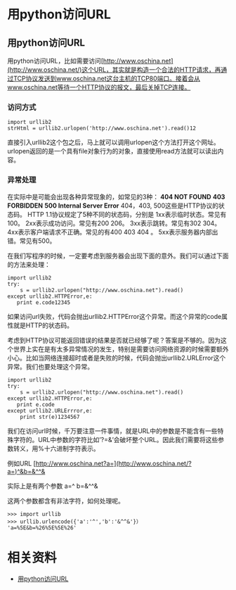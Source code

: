 # 用python访问URL



## 用python访问URL

用python访问URL，比如需要访问[http://www.oschina.net](http://www.oschina.net/)这个URL，其实就是构造一个合法的HTTP请求，再通过TCP协议发送到www.oschina.net这台主机的TCP80端口。接着会从www.oschina.net等待一个HTTP协议的报文，最后关掉TCP连接。

### 访问方式

```
import urllib2
strHtml = urllib2.urlopen('http://www.oschina.net').read()12
```

直接引入urllib2这个包之后，马上就可以调用urlopen这个方法打开这个网址。urlopen返回的是一个具有file对象行为的对象，直接使用read方法就可以读出内容。

### 异常处理

在实际中是可能会出现各种异常现象的，如常见的3种：
**404 NOT FOUND**
**403 FORBIDDEN**
**500 Internal Server Error**
404，403, 500这些是HTTP协议的状态码。 HTTP 1.1协议规定了5种不同的状态码，分别是
1xx表示临时状态。常见有100。
2xx表示成功访问。常见有200 206。
3xx表示跳转。常见有302 304。
4xx表示客户端请求不正确。常见的有400 403 404 。
5xx表示服务器内部出错。常见有500。

在我们写程序的时候，一定要考虑到服务器会出现下面的意外。我们可以通过下面的方法来处理：

```
import urllib2
try:
    s = urllib2.urlopen("http://www.oschina.net").read()
except urllib2.HTTPError,e:
   print e.code12345
```

如果访问url失败，代码会抛出urllib2.HTTPError这个异常。而这个异常的code属性就是HTTP的状态码。

考虑到HTTP协议可能返回错误的结果是否就已经够了呢？答案是不够的。因为这个世界上实在是有太多异常情况的发生，特别是需要访问网络资源的时候需要额外小心。比如当网络连接超时或者是失败的时候，代码会抛出urllib2.URLError这个异常。我们也要处理这个异常。

```
import urllib2
try:
    s = urllib2.urlopen("http://www.oschina.net").read()
except urllib2.HTTPError,e:
   print e.code
except urllib2.URLErrror,e:
    print str(e)1234567
```

我们在访问url时候，千万要注意一件事情，就是URL中的参数是不能含有一些特殊字符的。URL中参数的字符比如’?=&’会破坏整个URL。因此我们需要将这些参数转义，用%十六进制字符表示。

例如URL
[http://www.oschina.net?a=](http://www.oschina.net/?a=)^&b=&^^&

实际上是有两个参数
a=^
b=&^^&

这两个参数都含有非法字符，如何处理呢。

```
>>> import urllib
>>> urllib.urlencode({'a':'^','b':'&^^&'}）
'a=%5E&b=%26%5E%5E%26'
```

# 相关资料

- [用python访问URL](https://blog.csdn.net/wang725/article/details/50747460)
